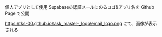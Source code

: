 個人アプリとして使用
Supabaseの認証メールにのるロゴ&アプリ名を Github Page で公開

https://tks-00.github.io/task_master-_logo/email_logo.png にて、画像が表示される
